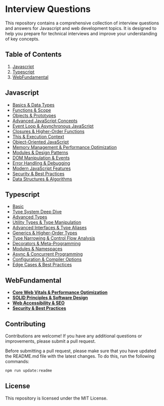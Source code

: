 # Interview Questions

This repository contains a comprehensive collection of interview questions and answers for Javascript and web development topics. It is designed to help you prepare for technical interviews and improve your understanding of key concepts.

## Table of Contents

1. [Javascript](#javascript)
2. [Typescript](#typescript)
3. [WebFundamental](#webfundamental)

## Javascript

- [Basics & Data Types](#basics-data-types)
- [Functions & Scope](#functions-scope)
- [Objects & Prototypes](#objects-prototypes)
- [Advanced JavaScript Concepts](#advanced-javascript-concepts)
- [Event Loop & Asynchronous JavaScript](#event-loop-asynchronous-javascript)
- [Closures & Higher-Order Functions](#closures-higher-order-functions)
- [This & Execution Context](#this-execution-context)
- [Object-Oriented JavaScript](#object-oriented-javascript)
- [Memory Management & Performance Optimization](#memory-management-performance-optimization)
- [Modules & Design Patterns](#modules-design-patterns)
- [DOM Manipulation & Events](#dom-manipulation-events)
- [Error Handling & Debugging](#error-handling-debugging)
- [Modern JavaScript Features](#modern-javascript-features)
- [Security & Best Practices](#security-best-practices)
- [Data Structures & Algorithms](#data-structures-algorithms)

## Typescript

- [Basic](#basic)
- [Type System Deep Dive](#type-system-deep-dive)
- [Advanced Types](#advanced-types)
- [Utility Types & Type Manipulation](#utility-types-type-manipulation)
- [Advanced Interfaces & Type Aliases](#advanced-interfaces-type-aliases)
- [Generics & Higher-Order Types](#generics-higher-order-types)
- [Type Narrowing & Control Flow Analysis](#type-narrowing-control-flow-analysis)
- [Decorators & Meta-Programming](#decorators-meta-programming)
- [Modules & Namespaces](#modules-namespaces)
- [Async & Concurrent Programming](#async-concurrent-programming)
- [Configuration & Compiler Options](#configuration-compiler-options)
- [Edge Cases & Best Practices](#edge-cases-best-practices)

## WebFundamental

- [**Core Web Vitals & Performance Optimization**](#core-web-vitals-performance-optimization)
- [**SOLID Principles & Software Design**](#solid-principles-software-design)
- [**Web Accessibility & SEO**](#web-accessibility-seo)
- [**Security & Best Practices**](#security-best-practices)

## Contributing

Contributions are welcome! If you have any additional questions or improvements, please submit a pull request. 

Before submitting a pull request, please make sure that you have updated the README.md file with the latest changes.
To do this, run the following commands:
```bash
npm run update:readme
```

## License

This repository is licensed under the MIT License.
